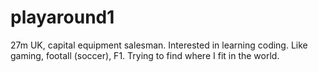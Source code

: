 # playaround1
27m UK, capital equipment salesman. Interested in learning coding. Like gaming, footall (soccer), F1. Trying to find where I fit in the world. 
